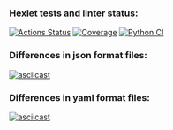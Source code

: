 ### Hexlet tests and linter status:
[![Actions Status](https://github.com/YurasovAleksey/python-project-50/actions/workflows/hexlet-check.yml/badge.svg)](https://github.com/YurasovAleksey/python-project-50/actions)
[![Coverage](https://sonarcloud.io/api/project_badges/measure?project=YurasovAleksey_python-project-50&metric=coverage)](https://sonarcloud.io/summary/new_code?id=YurasovAleksey_python-project-50)
[![Python CI](https://github.com/YurasovAleksey/python-project-50/actions/workflows/pyci.yml/badge.svg)](https://github.com/YurasovAleksey/python-project-50/actions/workflows/pyci.yml)

### Differences in json format files:
[![asciicast](https://asciinema.org/a/HOtIvwEW12GdIhBP9ayjs7wdk.svg)](https://asciinema.org/a/HOtIvwEW12GdIhBP9ayjs7wdk)

### Differences in yaml format files:
[![asciicast](https://asciinema.org/a/xgr7Hhiok8eaZSuYVadMM4IXr.svg)](https://asciinema.org/a/xgr7Hhiok8eaZSuYVadMM4IXr)